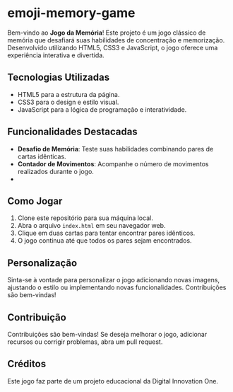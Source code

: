# emoji-memory-game

Bem-vindo ao **Jogo da Memória**! Este projeto é um jogo clássico de memória que desafiará suas habilidades de concentração e memorização. Desenvolvido utilizando HTML5, CSS3 e JavaScript, o jogo oferece uma experiência interativa e divertida.

## Tecnologias Utilizadas

- HTML5 para a estrutura da página.
- CSS3 para o design e estilo visual.
- JavaScript para a lógica de programação e interatividade.

## Funcionalidades Destacadas

- **Desafio de Memória**: Teste suas habilidades combinando pares de cartas idênticas.
- **Contador de Movimentos**: Acompanhe o número de movimentos realizados durante o jogo.
- 
## Como Jogar

1. Clone este repositório para sua máquina local.
2. Abra o arquivo `index.html` em seu navegador web.
3. Clique em duas cartas para tentar encontrar pares idênticos.
4. O jogo continua até que todos os pares sejam encontrados.

## Personalização

Sinta-se à vontade para personalizar o jogo adicionando novas imagens, ajustando o estilo ou implementando novas funcionalidades. Contribuições são bem-vindas!

## Contribuição

Contribuições são bem-vindas! Se deseja melhorar o jogo, adicionar recursos ou corrigir problemas, abra um pull request.

## Créditos
Este jogo faz parte de um projeto educacional da Digital Innovation One.


